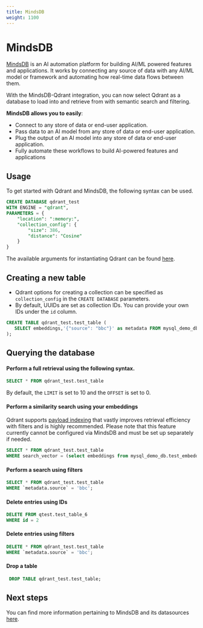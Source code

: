 ```yaml
---
title: MindsDB
weight: 1100
---
```


# MindsDB

[MindsDB](https://mindsdb.com) is an AI automation platform for building AI/ML powered features and applications. It works by connecting any source of data with any AI/ML model or framework and automating how real-time data flows between them.

With the MindsDB-Qdrant integration, you can now select Qdrant as a database to load into and retrieve from with semantic search and filtering.

**MindsDB allows you to easily**:

 - Connect to any store of data or end-user application.
 - Pass data to an AI model from any store of data or end-user application.
 - Plug the output of an AI model into any store of data or end-user application.
 - Fully automate these workflows to build AI-powered features and applications


## Usage
To get started with Qdrant and MindsDB, the following syntax can be used.
```sql
CREATE DATABASE qdrant_test
WITH ENGINE = "qdrant",
PARAMETERS = {
    "location": ":memory:",
    "collection_config": {
        "size": 386,
        "distance": "Cosine"
    }
}
```
The available arguments for instantiating Qdrant can be found [here](https://github.com/mindsdb/mindsdb/blob/23a509cb26bacae9cc22475497b8644e3f3e23c3/mindsdb/integrations/handlers/qdrant_handler/qdrant_handler.py#L408-L468).

## Creating a new table

- Qdrant options for creating a collection can be specified as `collection_config` in the `CREATE DATABASE` parameters.
- By default, UUIDs are set as collection IDs. You can provide your own IDs under the `id` column.
```sql
CREATE TABLE qdrant_test.test_table (
   SELECT embeddings,'{"source": "bbc"}' as metadata FROM mysql_demo_db.test_embeddings
);
```

## Querying the database

#### Perform a full retrieval using the following syntax.

```sql
SELECT * FROM qdrant_test.test_table
```
By default, the `LIMIT` is set to 10 and the `OFFSET` is set to 0.

#### Perform a similarity search using your embeddings

<aside role="status">Qdrant supports <a href="https://qdrant.tech/documentation/concepts/indexing/#payload-index">payload indexing</a> that vastly improves retrieval efficiency with filters and is highly recommended. Please note that this feature currently cannot be configured via MindsDB and must be set up separately if needed.</aside>

```sql
SELECT * FROM qdrant_test.test_table
WHERE search_vector = (select embeddings from mysql_demo_db.test_embeddings limit 1)
```
#### Perform a search using filters

```sql
SELECT * FROM qdrant_test.test_table
WHERE `metadata.source` = 'bbc';
```

#### Delete entries using IDs
```sql
DELETE FROM qtest.test_table_6
WHERE id = 2
```

#### Delete entries using filters
```sql
DELETE * FROM qdrant_test.test_table
WHERE `metadata.source` = 'bbc';
```

#### Drop a table
```sql
 DROP TABLE qdrant_test.test_table;
```

## Next steps
You can find more information pertaining to MindsDB and its datasources [here](https://docs.mindsdb.com/).

